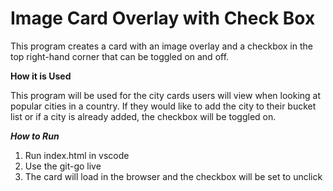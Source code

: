 # Image Card Overlay with Check Box
This program creates a card with an image overlay and a checkbox in the top right-hand corner that can be toggled on and off.

**How it is Used**

This program will be used for the city cards users will view when looking at popular cities in a country. If they would like to add the city to their bucket list or if a city is already added, the checkbox will be toggled on.

***How to Run*** 
1. Run index.html in vscode
2. Use the git-go live
3. The card will load in the browser and the checkbox will be set to unclick
